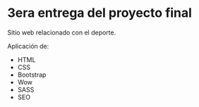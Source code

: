 # 3era entrega del proyecto final

Sitio web relacionado con el deporte.

Aplicación de:

- HTML
- CSS
- Bootstrap
- Wow
- SASS
- SEO
